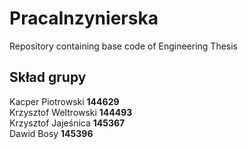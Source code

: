 # PracaInzynierska
Repository containing base code of Engineering Thesis
## Skład grupy
Kacper Piotrowski **144629** \
Krzysztof Weltrowski **144493** \
Krzysztof Jajeśnica  **145367** \
Dawid Bosy **145396**
